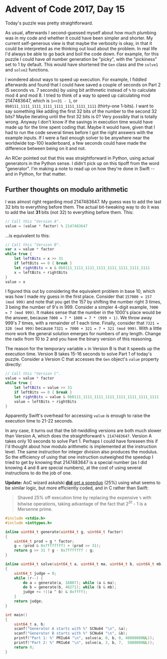 # Advent of Code 2017, Day 15

Today's puzzle was pretty straightforward.

As usual, afterwards I second-guessed myself about how much plumbing was in my code and whether it could have been simpler and shorter.  My current self-generous view is that maybe the verbosity is okay, in that it could be interpreted as me thinking out loud about the problem.  In real life I'd always be able to go back and boil the code down.  For example, for this puzzle I could have *all* number generation be "picky", with the "pickiness" set to 1 by default.  This would have shortened the `Gen` class and the `solve1` and `solve2` functions.

I wondered about ways to speed up execution.  For example, I fiddled afterwards and found that I could have saved a couple of seconds on Part 2 (5 seconds vs. 7 seconds) by using bit arithmetic instead of `%` to calculate mod 4 and mod 8.  I tried to think of a way to speed up calculating mod 2147483647, which is `1<<31 - 1`, or `0b0111_1111_1111_1111_1111_1111_1111_1111` (thirty-one 1-bits).  I want to say something like adding the first 32 bits of the number to the second 32 bits?  Maybe iterating until the first 32 bits is 0?  Very possibly that is totally wrong.  Anyway I don't know if the savings in execution time would have made up for the time spent coding that.  Maybe it would have, given that I had to run the code several times before I got the right answers with the example inputs.  If I were a fast enough solver to be anywhere near the worldwide top-100 leaderboard, a few seconds could have made the difference between being on it and not.

An RCer pointed out that this was straightforward in Python, using actual generators in the Python sense.  I didn't pick up on this tipoff from the word "generator".  I'm making a note to read up on how they're done in Swift -- and in Python, for that matter.


<a name="modthoughts"></a>
## Further thoughts on modulo arithmetic

I was almost right regarding mod 2147483647.  My guess was to add the last 32 bits to everything before them.  The actual bit-tweaking way to do it was to add the last **31** bits (not 32) to everything before them.  This:

```swift
// Call this "Version A".
value = (value * factor) % 2147483647
```

...is equivalent to this:

```swift
// Call this "Version B".
var x = value * factor
while true {
	let leftBits = x >> 31
	if leftBits == 0 { break }
	let rightBits = x & 0b0111_1111_1111_1111_1111_1111_1111_1111
	x = leftBits + rightBits
}
value = x
```

I figured this out by considering the equivalent problem in base 10, which was how I made my guess in the first place.  Consider that `157000 = 157 (mod 999)` and note that you get the 157 by shifting the number right 3 times, 3 being the number of 9's in 999.  Consider a simpler 4-digit example, `7000 = 7 (mod 999)`.  It makes sense that the number in the 1000's place would be the answer, because `7000 = 7 * 1000 = 7 * (999 + 1)`.  We throw away 999's 7 times, with a remainder of 1 each time.  Finally, consider that `7321 = 328 (mod 999)` because `7321 = 7000 + 321 = 7 + 321 (mod 999)`.  With a little more work the general solution emerges for numbers of any length.  Change the radix from 10 to 2 and you have the binary version of this reasoning.

The reason for the temporary variable `x` in Version B is that it speeds up the execution time.  Version B takes 15-16 seconds to solve Part 1 of today's puzzle.  Consider a Version C that accesses the `Gen` object's `value` property directly:

```swift
// Call this "Version C".
value = value * factor
while true {
	let leftBits = value >> 31
	if leftBits == 0 { break }
	let rightBits = value & 0b0111_1111_1111_1111_1111_1111_1111_1111
	value = leftBits + rightBits
}
```

Apparently Swift's overhead for accessing `value` is enough to raise the execution time to 21-22 seconds.

In any case, it turns out that the bit-twiddling versions are both much slower than Version A, which does the straightforward `% 2147483647`.  Version A takes only 10 seconds to solve Part 1.  Perhaps I could have foreseen this if I'd thought about how modulo arithmetic is implemented at the instruction level.  The same instruction for integer division also produces the modulus.  So the efficiency of using that one instruction outweighed the speedup I tried to get by knowing that 2147483647 is a special number (as I did knowing 4 and 8 are special numbers), at the cost of using several instructions to do the job of one.

**Update:** AoC wizard askalski [**did** get a speedup](https://www.reddit.com/r/adventofcode/comments/7jxkiw/2017_day_15_solutions/dra1dep/) (25%) using what seems to be similar logic, but more efficiently coded, and in C rather than Swift:

> Shaved 25% off execution time by replacing the expensive `%` with bitwise operations, taking advantage of the fact that 2<sup>31</sup> - 1 is a Mersenne prime.

```c
#include <stdio.h>
#include <inttypes.h>

inline uint64_t generate(uint64_t g, uint64_t factor)
{
	uint64_t prod = g * factor;
	g = (prod & 0x7fffffff) + (prod >> 31);
	return g >> 31 ? g - 0x7fffffff : g;
}

inline uint64_t solve(uint64_t a, uint64_t ma, uint64_t b, uint64_t mb, uint64_t r)
{
	uint64_t judge = 0;
	while (r--) {
		do a = generate(a, 16807); while (a & ma);
		do b = generate(b, 48271); while (b & mb);
		judge += !((a ^ b) & 0xffff);
	}
	return judge;
}

int main()
{
	uint64_t a, b;
	scanf("Generator A starts with %" SCNu64 "\n", &a);
	scanf("Generator B starts with %" SCNu64 "\n", &b);
	printf("Part 1: %" PRIu64 "\n", solve(a, 0, b, 0, 40000000UL));
	printf("Part 2: %" PRIu64 "\n", solve(a, 3, b, 7,  5000000UL));
	return 0;
}
```
